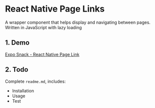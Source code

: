 # React Native Page Links 

A wrapper component that helps display and navigating between pages. Written in JavaScript with lazy loading

## 1. Demo 

[Expo Snack - React Native Page Link](https://snack.expo.io/@hieunc/pages)

## 2. Todo

Complete `readme.md`, includes:
- Installation
- Usage
- Test